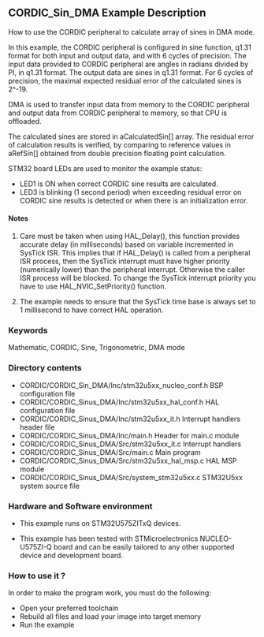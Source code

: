 ## <b>CORDIC_Sin_DMA Example Description</b>

How to use the CORDIC peripheral to calculate array of sines in DMA mode.

In this example, the CORDIC peripheral is configured in sine function, q1.31
format for both input and output data, and with 6 cycles of precision.
The input data provided to CORDIC peripheral are angles in radians divided by PI, in q1.31 format. The output data are sines in q1.31 format.
For 6 cycles of precision, the maximal expected residual error of the calculated sines is 2^-19.

DMA is used to transfer input data from memory to the CORDIC peripheral and output data from CORDIC peripheral to memory, so that CPU is offloaded.

The calculated sines are stored in aCalculatedSin[] array.
The residual error of calculation results is verified, by comparing to reference values in aRefSin[] obtained from double precision floating point calculation.

STM32 board LEDs are used to monitor the example status:

  - LED1 is ON when correct CORDIC sine results are calculated.
  - LED3 is blinking (1 second period) when exceeding residual error on CORDIC sine results is detected or when there is an initialization error.

#### <b>Notes</b>

 1. Care must be taken when using HAL_Delay(), this function provides accurate delay (in milliseconds)
    based on variable incremented in SysTick ISR. This implies that if HAL_Delay() is called from
    a peripheral ISR process, then the SysTick interrupt must have higher priority (numerically lower)
    than the peripheral interrupt. Otherwise the caller ISR process will be blocked.
    To change the SysTick interrupt priority you have to use HAL_NVIC_SetPriority() function.

 2. The example needs to ensure that the SysTick time base is always set to 1 millisecond
    to have correct HAL operation.

### <b>Keywords</b>

Mathematic, CORDIC, Sine, Trigonometric, DMA mode

### <b>Directory contents</b>

  - CORDIC/CORDIC_Sin_DMA/Inc/stm32u5xx_nucleo_conf.h     BSP configuration file
  - CORDIC/CORDIC_Sinus_DMA/Inc/stm32u5xx_hal_conf.h    HAL configuration file
  - CORDIC/CORDIC_Sinus_DMA/Inc/stm32u5xx_it.h          Interrupt handlers header file
  - CORDIC/CORDIC_Sinus_DMA/Inc/main.h                  Header for main.c module
  - CORDIC/CORDIC_Sinus_DMA/Src/stm32u5xx_it.c          Interrupt handlers
  - CORDIC/CORDIC_Sinus_DMA/Src/main.c                  Main program
  - CORDIC/CORDIC_Sinus_DMA/Src/stm32u5xx_hal_msp.c     HAL MSP module
  - CORDIC/CORDIC_Sinus_DMA/Src/system_stm32u5xx.c      STM32U5xx system source file

### <b>Hardware and Software environment</b>

  - This example runs on STM32U575ZITxQ devices.

  - This example has been tested with STMicroelectronics NUCLEO-U575ZI-Q
    board and can be easily tailored to any other supported device
    and development board.

### <b>How to use it ?</b>

In order to make the program work, you must do the following:

 - Open your preferred toolchain
 - Rebuild all files and load your image into target memory
 - Run the example

